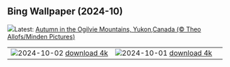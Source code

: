 ## Bing Wallpaper (2024-10)
![](https://www.bing.com/th?id=OHR.YukonAutumn_EN-CA4777665764_UHD.jpg&w=1000)Latest: [Autumn in the Ogilvie Mountains, Yukon,Canada (© Theo Allofs/Minden Pictures)](https://www.bing.com/th?id=OHR.YukonAutumn_EN-CA4777665764_UHD.jpg)

|      |      |      |
| :----: | :----: | :----: |
|![](https://www.bing.com/th?id=OHR.HalfDomeYosemite_EN-CA4543823129_UHD.jpg&pid=hp&w=384&h=216&rs=1&c=4)2024-10-02 [download 4k](https://www.bing.com/th?id=OHR.HalfDomeYosemite_EN-CA4543823129_UHD.jpg)|![](https://www.bing.com/th?id=OHR.WalrusNorway_EN-CA4061858184_UHD.jpg&pid=hp&w=384&h=216&rs=1&c=4)2024-10-01 [download 4k](https://www.bing.com/th?id=OHR.WalrusNorway_EN-CA4061858184_UHD.jpg)|